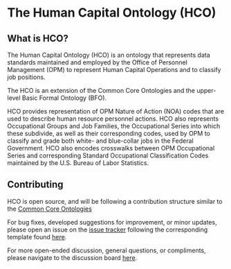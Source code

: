 # The Human Capital Ontology (HCO)

## What is HCO?

The Human Capital Ontology (HCO) is an ontology that represents data standards maintained and employed by the Office of Personnel Management (OPM) to represent Human Capital Operations and to classify job positions.

The HCO is an extension of the Common Core Ontologies and the upper-level Basic Formal Ontology (BFO).

HCO provides representation of OPM Nature of Action (NOA) codes that are used to describe human resource personnel actions. HCO also represents Occupational Groups and Job Families, the Occupational Series into which these subdivide, as well as their corresponding codes, used by OPM to classify and grade both white- and blue-collar jobs in the Federal Government. HCO also encodes crosswalks between OPM Occupational Series and corresponding Standard Occupational Classification Codes maintained by the U.S. Bureau of Labor Statistics. 

## Contributing

HCO is open source, and will be following a contribution structure similar to the [Common Core Ontologies](https://github.com/CommonCoreOntology/CommonCoreOntologies)

For bug fixes, developed suggestions for improvement, or minor updates, please open an issue on the [issue tracker](https://github.com/KaDSci/HumanCapitalOntology/issues) following the corresponding template found [here](https://github.com/KaDSci/HumanCapitalOntology/tree/main/templates).

For more open-ended discussion, general questions, or compliments, please navigate to the discussion board [here](https://github.com/KaDSci/HumanCapitalOntology/discussions).